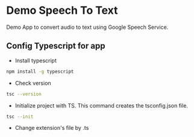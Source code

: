# Demo Speech To Text 

Demo App to convert audio to text using Google Speech Service.

## Config Typescript for app

* Install typescript

```bash
npm install -g typescript
```

* Check version

```bash
tsc --version
```

* Initialize project with TS. This command creates the tsconfig.json file.

```bash
tsc --init
```

* Change extension's file by .ts


